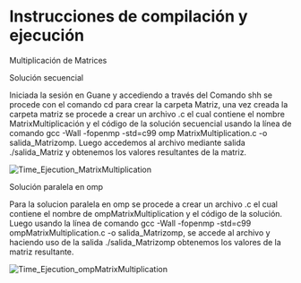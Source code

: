 # Instrucciones de compilación y ejecución

Multiplicación de Matrices 

Solución secuencial

Iniciada la sesión en Guane y accediendo a través del Comando shh se procede con el comando cd para crear la carpeta Matriz,
una vez creada la carpeta matriz se procede a crear un archivo .c el cual contiene el nombre MatrixMultiplicación
y el código de la solución secuencial usando la línea de comando gcc -Wall -fopenmp -std=c99 omp MatrixMultiplication.c -o salida_Matrizomp. 
Luego accedemos al archivo mediante salida ./salida_Matriz y obtenemos los valores resultantes de la matriz. 

![Time_Ejecution_MatrixMultiplication](https://github.com/uisweb/IntroPP2191927/assets/104944902/f12e5c5f-d4b6-40c8-9fd4-41636b83f031)


 Solución paralela en omp

Para la solucion paralela en omp se procede a crear un archivo .c el cual contiene el nombre de ompMatrixMultiplication 
y el código de la solución. Luego usando la línea de comando gcc -Wall -fopenmp -std=c99 ompMatrixMultiplication.c -o salida_Matrizomp,
se accede al archivo y haciendo uso de la salida ./salida_Matrizomp obtenemos los valores de la matriz resultante.

![Time_Ejecution_ompMatrixMultiplication](https://github.com/uisweb/IntroPP2191927/assets/104944902/e40c4768-8947-4438-b294-bd7fadfc92b1)

